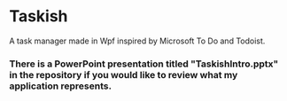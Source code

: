 # Taskish
A task manager made in Wpf inspired by Microsoft To Do and Todoist.
###  There is a PowerPoint presentation titled "TaskishIntro.pptx" in the repository if you would like to review what my application represents.
